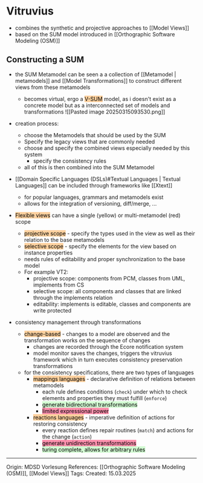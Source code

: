 
# Vitruvius

- combines the synthetic and projective approaches to [[Model Views]]
- based on the SUM model introduced in [[Orthographic Software Modeling (OSM)]]
## Constructing a SUM

- the SUM Metamodel can be seen a a collection of [[Metamodel | metamodels]] and [[Model Transformations]] to construct different views from these metamodels
	- becomes virtual, ergo a <mark style="background: #FFB86CA6;">V-SUM</mark> model, as i doesn't exist as a concrete model but as a interconnected set of models and transformations
![[Pasted image 20250315093530.png]]

- creation process:
	- choose the Metamodels that should be used by the SUM
	- Specify the legacy views that are commonly needed
	- choose and specify the combined views especially needed by this system
		- specify the consistency rules
	- all of this is then combined into the SUM Metamodel
- [[Domain Specific Languages (DSLs)#Textual Languages | Textual Languages]] can be included through frameworks like [[Xtext]]
	- for popular languages, grammars and metamodels exist
	- allows for the integration of versioning, diff/merge, ...
- <mark style="background: #FFB86CA6;">Flexible views</mark> can have a single (yellow) or multi-metamodel (red) scope
	- <mark style="background: #FFB86CA6;">projective scope</mark> - specify the types used in the view as well as their relation to the base metamodels
	- <mark style="background: #FFB86CA6;">selective scope</mark> - specify the elements for the view based on instance properties
	- needs rules of editability and proper synchronization to the base model
	- For example VT2:
		- projective scope: components from PCM, classes from UML, implements from CS
		- selective scope: all components and classes that are linked through the implements relation
		- editability: implements is editable, classes and components are write protected
- consistency management through transformations
	- <mark style="background: #FFB86CA6;">change-based</mark> - changes to a model are observed and the transformation works on the sequence of changes
		- changes are recorded through the Ecore notification system
		- model monitor saves the changes, triggers the vitruvius framework which in turn executes consistency preservation transformations
	- for the consistency specifications, there are two types of languages
		- <mark style="background: #FFB86CA6;">mappings languages</mark> - declarative definition of relations between metamodels
			- each rule defines conditions (`check`) under which to check elements and properties they must fulfill (`enforce`)
			- <mark style="background: #BBFABBA6;">generate bidirectional transformations</mark>
			- <mark style="background: #FF5582A6;">limited expressional power</mark>
		- <mark style="background: #FFB86CA6;">reactions languages</mark> - imperative definition of actions for restoring consistency
			- every reaction defines repair routines (`match`) and actions for the change (`action`)
			- <mark style="background: #FF5582A6;">generate unidirection transformations</mark>
			- <mark style="background: #BBFABBA6;">turing complete, allows for arbitrary rules</mark>

---

Origin: MDSD Vorlesung
References: [[Orthographic Software Modeling (OSM)]], [[Model Views]]
Tags: 
Created: 15.03.2025


